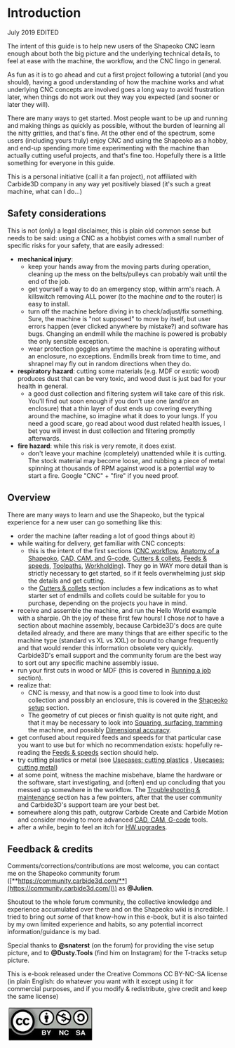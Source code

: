 # Introduction

July 2019 EDITED

The intent of this guide is to help new users of the Shapeoko CNC learn enough about both the big picture and the underlying technical details, to feel at ease with the machine, the workflow, and the CNC lingo in general.

As fun as it is to go ahead and cut a first project following a tutorial \(and you should\), having a good understanding of how the machine works and what underlying CNC concepts are involved goes a long way to avoid frustration later, when things do not work out they way you expected \(and sooner or later they will\).

There are many ways to get started. Most people want to be up and running and making things as quickly as possible, without the burden of learning all the nitty gritties, and that's fine. At the other end of the spectrum, some users \(including yours truly\) enjoy CNC and using the Shapeoko as a hobby, and end-up spending more time experimenting with the machine than actually cutting useful projects, and that's fine too. Hopefully there is a little something for everyone in this guide.

This is a personal initiative \(call it a fan project\), not affiliated with Carbide3D company in any way yet positively biased \(it's such a great machine, what can I do...\) 

## Safety considerations

This is not \(only\) a legal disclaimer, this is plain old common sense but needs to be said: using a CNC as a hobbyist comes with a small number of specific risks for your safety, that are easily adressed:

* **mechanical injury**:
  * keep your hands away from the moving parts during operation, cleaning up the mess on the belts/pulleys can probably wait until the end of the job.
  * get yourself a way to do an emergency stop, within arm's reach. A killswitch removing ALL power \(to the machine _and_ to the router\) is easy to install.
  * turn off the machine before diving in to check/adjust/fix something. Sure, the machine is "not supposed" to move by itself, but user errors happen \(ever clicked anywhere by mistake?\) and software has bugs. Changing an endmill while the machine is powered is probably the only sensible exception.
  * wear protection goggles anytime the machine is operating without an enclosure, no exceptions. Endmills break from time to time, and shrapnel may fly out in random directions when they do. 
* **respiratory hazard**: cutting some materials \(e.g. MDF or exotic wood\) produces dust that can be very toxic, and wood dust is just bad for your health in general. 
  * a good dust collection and filtering system will take care of this risk. You'll find out soon enough if you don't use one \(and/or an enclosure\) that a thin layer of dust ends up covering everything around the machine, so imagine what it does to your lungs. If you need a good scare, go read about wood dust related health issues, I bet you will invest in dust collection and filtering promptly afterwards.
* **fire hazard**: while this risk is very remote, it does exist.
  * don't leave your machine \(completely\) unattended while it is cutting. The stock material may become loose, and rubbing a piece of metal spinning at thousands of RPM against wood is a potential way to start a fire. Google "CNC" + "fire" if you need proof.

## **Overview**

There are many ways to learn and use the Shapeoko, but the typical experience for a new user can go something like this:

* order the machine \(after reading a lot of good things about it\) 
* while waiting for delivery, get familiar with CNC concepts: 
  * this is the intent of the first sections \([CNC workflow](workflow.md), [Anatomy of a Shapeoko](anatomy-of-a-shapeoko.md), [CAD, CAM, and G-code](cad-cam-tools.md), [Cutters & collets](cutters.md), [Feeds & speeds](feeds-and-speeds-basics.md), [Toolpaths](toolpath-basics.md), [Workholding](workholding.md)\). They go in WAY more detail than is strictly necessary to get started, so if it feels overwhelming just skip the details and get cutting.
  * the [Cutters & collets](cutters.md) section includes a few indications as to what starter set of endmills and collets could be suitable for you to purchase, depending on the projects you have in mind. 
* receive and assemble the machine, and run the Hello World example with a sharpie. Oh the joy of these first few hours! I chose _not_ to have a section about machine assembly, because Carbide3D's docs are quite detailed already, and there are many things that are either specific to the machine type \(standard vs XL vs XXL\) or bound to change frequently and that would render this information obsolete very quickly. Carbide3D's email support and the community forum are the best way to sort out any specific machine assembly issue.
* run your first cuts in wood or MDF \(this is covered in [Running a job](first-cuts.md) section\). 
* realize that:
  * CNC is messy, and that now is a good time to look into dust collection and possibly an enclosure, this is covered in the [Shapeoko setup](dust-collection.md) section.
  * The geometry of cut pieces or finish quality is not quite right, and that it may be necessary to look into [Squaring, surfacing, tramming](squaring.md) the machine, and possibly [Dimensional accuracy](x-y-z-calibration.md).
* get confused about required feeds and speeds for that particular case you want to use but for which no recommendation exists: hopefully re-reading the [Feeds & speeds](feeds-and-speeds-basics.md) section should help.
* try cutting plastics or metal \(see [Usecases: cutting plastics](cutting-plastics.md) , [Usecases: cutting metal](cutting-metal.md)\)
* at some point, witness the machine misbehave, blame the hardware or the software, start investigating, and \(often\) end up concluding that you messed up somewhere in the workflow. The [Troubleshooting & maintenance](maintenance.md) section has a few pointers, after that the user community and Carbide3D's support team are your best bet.
* somewhere along this path, outgrow Carbide Create and Carbide Motion and consider moving to more advanced [CAD, CAM, G-code](cad-cam-tools.md) tools.
* after a while, begin to feel an itch for [HW upgrades](upgrading-the-machine.md).

## **Feedback & credits**

Comments/corrections/contributions are most welcome, you can contact me on the Shapeoko community forum \([**https://community.carbide3d.com/**](https://community.carbide3d.com/)\) as **@Julien**.

Shoutout to the whole forum community, the collective knowledge and experience accumulated over there and on the Shapeoko wiki is incredible. I tried to bring out _some_ of that know-how in this e-book, but it is also tainted by my own limited experience and habits, so any potential incorrect information/guidance is my bad.

Special thanks to **@snaterst** \(on the forum\) for providing the vise setup picture, and to **@Dusty.Tools** \(find him on Instagram\) for the T-tracks setup picture.

This is e-book released under the Creative Commons CC BY-NC-SA license \(in plain English: do whatever you want with it except using it for commercial purposes, and if you modify & redistribute, give credit and keep the same license\)

![](.gitbook/assets/cc-by-nc-sa.png)





